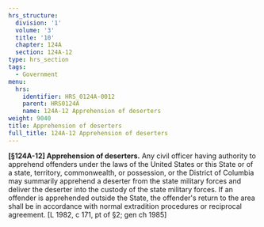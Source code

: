 ```yaml
---
hrs_structure:
  division: '1'
  volume: '3'
  title: '10'
  chapter: 124A
  section: 124A-12
type: hrs_section
tags:
  - Government
menu:
  hrs:
    identifier: HRS_0124A-0012
    parent: HRS0124A
    name: 124A-12 Apprehension of deserters
weight: 9040
title: Apprehension of deserters
full_title: 124A-12 Apprehension of deserters
---
```

**[§124A-12] Apprehension of deserters.** Any civil officer having authority to apprehend offenders under the laws of the United States or this State or of a state, territory, commonwealth, or possession, or the District of Columbia may summarily apprehend a deserter from the state military forces and deliver the deserter into the custody of the state military forces. If an offender is apprehended outside the State, the offender's return to the area shall be in accordance with normal extradition procedures or reciprocal agreement. [L 1982, c 171, pt of §2; gen ch 1985]